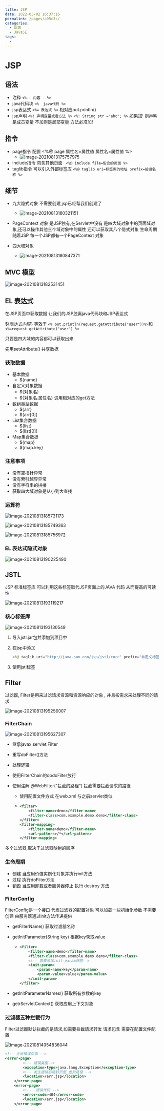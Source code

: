 ```yaml
---
title: JSP
date: 2022-05-02 16:37:16
permalink: /pages/a95c3c/
categories:
  - 后端
  - JavaSE
tags:
  - 
---
```

# JSP

## 语法

- 注释  `<%-- 内容 --%>`
- java代码块  `<%  java代码 %>`
- jsp表达式   `<%= 表达式 %>`   相对应out.println()
- jsp声明  `<%! 声明变量或者方法 %>`   `<%! String str ="abc"; %>`   如果加! 则声明是成员变量 不加则是局部变量   方法必须加!

## 指令

- page指令  配置 <%@ page 属性名=属性值 属性名=属性值 %>
  - ![image-20210813175757975](https://cdn.jsdelivr.net/gh/Iekrwh/images/md-images/image-20210813175757975.png)
- include指令 包含其他页面  ` <%@ include file=包含的页面 %>`
- taglib指令  可以引入外部标签库   `<%@ taglib uri=标签库的地址 prefix=前缀名称 %>`



## 细节

- 九大隐式对象  不需要创建,jsp已经帮我们创建了
  - ![image-20210813180321151](https://cdn.jsdelivr.net/gh/Iekrwh/images/md-images/image-20210813180321151.png)

- PageContext 对象 是JSP独有,在Servlet中没有  是四大域对象中的页面域对象,还可以操作其他三个域对象中的属性  还可以获取其八个隐式对象   生命周期随着JSP  每一个JSP都有一个PageContext 对象
- 四大域对象
  - ![image-20210813180847371](https://cdn.jsdelivr.net/gh/Iekrwh/images/md-images/image-20210813180847371.png)

## MVC 模型

![image-20210813182531451](https://cdn.jsdelivr.net/gh/Iekrwh/images/md-images/image-20210813182531451.png)



## EL 表达式

在JSP页面中获取数据 让我们的JSP脱离java代码块和JSP表达式

${表达式内容}  等效于 `<% out.println(request.getAttribute("user"))%>`和` <%=request.getAttribute("user") %>`

只要是四大域的内容都可以获取出来

先用setAttribute() 共享数据



### 获取数据

- 基本数据
  - ${name}
- 自定义对象数据
  - ${对象名}
  - ${对象名.属性名}  调用相对应的get方法
- 数组类型数据
  - ${arr}
  - ${arr[0]}
- List集合数据
  - ${list}
  - ${list[0]}
- Map集合数据
  - ${map}
  - ${map.key}

### 注意事项

- 没有空指针异常
- 没有索引越界异常
- 没有字符串的拼接
- 获取四大域对象是从小到大查找

### 运算符

![image-20210813185731173](https://cdn.jsdelivr.net/gh/Iekrwh/images/md-images/image-20210813185731173.png)

![image-20210813185749363](https://cdn.jsdelivr.net/gh/Iekrwh/images/md-images/image-20210813185749363.png)

![image-20210813185756972](https://cdn.jsdelivr.net/gh/Iekrwh/images/md-images/image-20210813185756972.png)





### EL 表达式隐式对象

![image-20210813190225490](https://cdn.jsdelivr.net/gh/Iekrwh/images/md-images/image-20210813190225490.png)



## JSTL

JSP 标准标签库 可以利用这些标签取代JSP页面上的JAVA 代码 从而提高的可读性

![image-20210813193119217](https://cdn.jsdelivr.net/gh/Iekrwh/images/md-images/image-20210813193119217.png)

### 核心标签库

![image-20210813193130549](https://cdn.jsdelivr.net/gh/Iekrwh/images/md-images/image-20210813193130549.png)

1. 导入jstl.jar包并添加到项目中

2. 在jsp中添加

   ```java
   <%@ taglib uri="http://java.sun.com/jsp/jst1/core" prefix="自定义标签"%>
   ```

3. 使用jstl标签



## Filter

过滤器,  Filter是用来过滤请求资源和资源响应的对象 , 并且按需求来处理不同的请求

![image-20210813195256007](https://cdn.jsdelivr.net/gh/Iekrwh/images/md-images/image-20210813195256007.png)

### FilterChain

![image-20210813195627307](https://cdn.jsdelivr.net/gh/Iekrwh/images/md-images/image-20210813195627307.png)

- 继承javax.servlet.Filter

- 重写doFilter()方法

- 处理逻辑

- 使用FilterChain的dodoFilter放行

- 使用注解 @WebFilter("拦截的路径") 拦截需要拦截请求的路径

  - 使用配置文件方式 在web.xml 与之前servlet类似

  - ```xml
    <filter>
        <filter-name>demo</filter-name>
        <filter-class>com.example.demo.demo</filter-class>
    </filter>
    <filter-mapping>
        <filter-name>demo</filter-name>
        <url-pattern>/*</url-pattern>
    </filter-mapping>
    ```

多个过滤器,取决于过滤器映射的顺序



### 生命周期

-  创建    当应用价值实例化对象并执行init方法
- 过程     执行doFilter方法
- 销毁   当应用卸载或者服务器停止  执行 destroy 方法



### FilterConfig

FilterConfig是一个接口 代表过滤器的配置对象 可以加载一些初始化参数  不需要创建  由服务器通过init方法传递提供

- getFilterName()   获取过滤器名称

- getInitParameter(String key)  根据key获取value

  - ```xml
    <filter>
        <filter-name>demo</filter-name>
        <filter-class>com.example.demo.demo</filter-class>
        <!-- 需要添加init-param标签-->
        <init-param>
            <param-name>key</param-name>
            <param-value>value</param-value>
        </init-param>
    </filter>
    ```

- getInitParameterNames()  获取所有参数的key

- getrServletContext()  获取应用上下文对象



### 过滤器五种拦截行为

Filter过滤器默认拦截的是请求,如需要拦截请求转发 请求包含 需要在配置文件配置

![image-20210814054836044](https://cdn.jsdelivr.net/gh/Iekrwh/images/md-images/image-20210814054836044.png)

```xml
<!-- 全局错误页面 -->
<error-page>
    	<!-- 错误类型-->
        <exception-type>java.lang.Exception</exception-type>
    	<!-- 发生错误后跳转页面 虚拟路径 -->
        <location>/err.jsp</location>
    </error-page>
    <error-page>
        <!--  错误代码 -->
        <error-code>404</error-code>
        <location>/err.jsp</location>
    </error-page>
```



